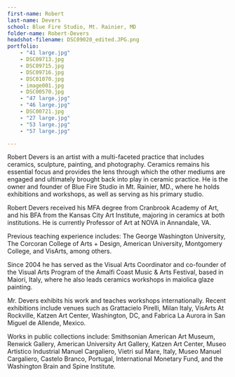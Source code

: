 ```yaml
---
first-name: Robert
last-name: Devers
school: Blue Fire Studio, Mt. Rainier, MD
folder-name: Robert-Devers
headshot-filename: DSC09020_edited.JPG.png
portfolio:
    - "41 large.jpg"
    - DSC09713.jpg
    - DSC09715.jpg
    - DSC09716.jpg
    - DSC01070.jpg
    - image001.jpg
    - DSC00570.jpg
    - "47 large.jpg"
    - "46 large.jpg"
    - DSC00721.jpg
    - "27 large.jpg"
    - "53 large.jpg"
    - "57 large.jpg"

---
```


Robert Devers is an artist with a multi-faceted practice that includes ceramics, sculpture, painting, and photography. Ceramics remains his essential focus and provides the lens through which the other mediums are engaged and ultimately brought back into play in ceramic practice. He is the owner and founder of Blue Fire Studio in Mt. Rainier, MD., where he holds exhibitions and workshops, as well as serving as his primary studio.
 
Robert Devers received his MFA degree from Cranbrook Academy of Art, and his BFA from the Kansas City Art Institute, majoring in ceramics at both institutions. He is currently Professor of Art at NOVA in Annandale, VA.
 
Previous teaching experience includes: The George Washington University, The Corcoran College of Arts + Design, American University, Montgomery College, and VisArts, among others.
 
Since 2004 he has served as the Visual Arts Coordinator and co-founder of the Visual Arts Program of the Amalfi Coast Music & Arts Festival, based in Maiori, Italy, where he also leads ceramics workshops in maiolica glaze painting.
 
Mr. Devers exhibits his work and teaches workshops internationally.
Recent exhibitions include venues such as Grattacielo Pirelli, Milan Italy, VisArts At Rockville, Katzen Art Center, Washington, DC, and Fabrica La Aurora in San Miguel de Allende, Mexico.
 
Works in public collections include: Smithsonian American Art Museum, Renwick Gallery, American University Art Gallery, Katzen Art Center, Museo Artistico Industrial Manuel Cargaliero, Vietri sul Mare, Italy, Museo Manuel Cargaliero, Castelo Branco, Portugal, International Monetary Fund, and the Washington Brain and Spine Institute.
